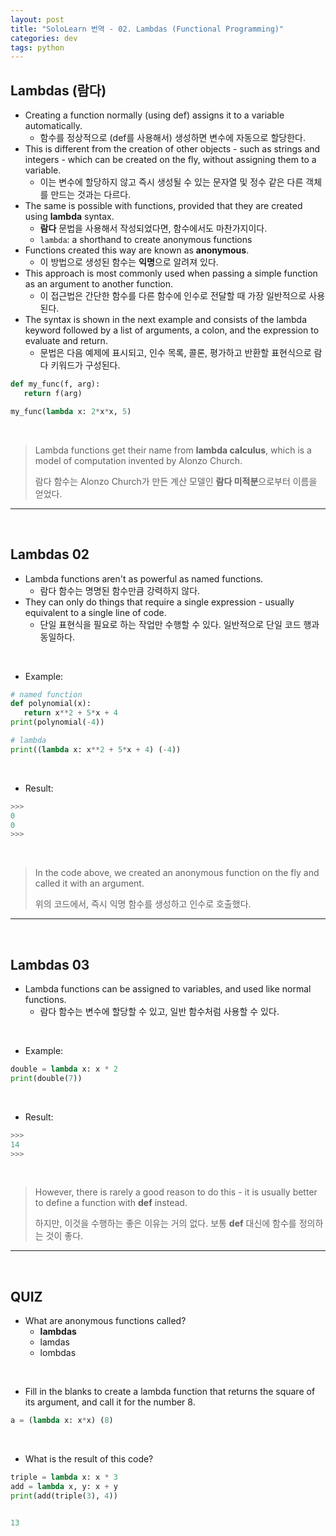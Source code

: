 ```yaml
---
layout: post
title: "SoloLearn 번역 - 02. Lambdas (Functional Programming)"
categories: dev
tags: python
---
```


## Lambdas (람다)

- Creating a function normally (using def) assigns it to a variable automatically.
  - 함수를 정상적으로 (def를 사용해서) 생성하면 변수에 자동으로 할당한다.
- This is different from the creation of other objects - such as strings and integers - which can be created on the fly, without assigning them to a variable.
  - 이는 변수에 할당하지 않고 즉시 생성될 수 있는 문자열 및 정수 같은 다른 객체를 만드는 것과는 다르다.
- The same is possible with functions, provided that they are created using **lambda** syntax.
  - **람다** 문법을 사용해서 작성되었다면, 함수에서도 마찬가지이다.
  - `lambda`: a shorthand to create anonymous functions
- Functions created this way are known as **anonymous**.
  - 이 방법으로 생성된 함수는 **익명**으로 알려져 있다.
- This approach is most commonly used when passing a simple function as an argument to another function.
  - 이 접근법은 간단한 함수를 다른 함수에 인수로 전달할 때 가장 일반적으로 사용된다.
- The syntax is shown in the next example and consists of the lambda keyword followed by a list of arguments, a colon, and the expression to evaluate and return.
  - 문법은 다음 예제에 표시되고, 인수 목록, 콜론, 평가하고 반환할 표현식으로 람다 키워드가 구성된다.

```python
def my_func(f, arg):
   return f(arg)

my_func(lambda x: 2*x*x, 5)
```

<br>

> Lambda functions get their name from **lambda calculus**, which is a model of computation invented by Alonzo Church.
>
> 람다 함수는 Alonzo Church가 만든 계산 모델인 **람다 미적분**으로부터 이름을 얻었다.

------

<br>

## Lambdas 02

- Lambda functions aren't as powerful as named functions.
  - 람다 함수는 명명된 함수만큼 강력하지 않다.
- They can only do things that require a single expression - usually equivalent to a single line of code.
  - 단일 표현식을 필요로 하는 작업만 수행할 수 있다. 일반적으로 단일 코드 행과 동일하다.

<br>

- Example:

```python
# named function
def polynomial(x):
   return x**2 + 5*x + 4
print(polynomial(-4))

# lambda
print((lambda x: x**2 + 5*x + 4) (-4))
```

<br>

- Result:

```python
>>>
0
0
>>>
```

<br>

> In the code above, we created an anonymous function on the fly and called it with an argument.
>
> 위의 코드에서, 즉시 익명 함수를 생성하고 인수로 호출했다.

------

<br>

## Lambdas 03

- Lambda functions can be assigned to variables, and used like normal functions.
  - 람다 함수는 변수에 할당할 수 있고, 일반 함수처럼 사용할 수 있다.

<br>

- Example:

```python
double = lambda x: x * 2
print(double(7))
```

<br>

- Result:

```python
>>>
14
>>>
```

<br>

> However, there is rarely a good reason to do this - it is usually better to define a function with **def** instead.
>
> 하지만, 이것을 수행하는 좋은 이유는 거의 없다. 보통 **def** 대신에 함수를 정의하는 것이 좋다.

------

<br>

## QUIZ

- What are anonymous functions called?
  - **lambdas**
  - lamdas
  - lombdas

<br>

- Fill in the blanks to create a lambda function that returns the square of its argument, and call it for the number 8.

```python
a = (lambda x: x*x) (8)
```

<br>

- What is the result of this code?

```python
triple = lambda x: x * 3
add = lambda x, y: x + y
print(add(triple(3), 4))


13
```

<br>